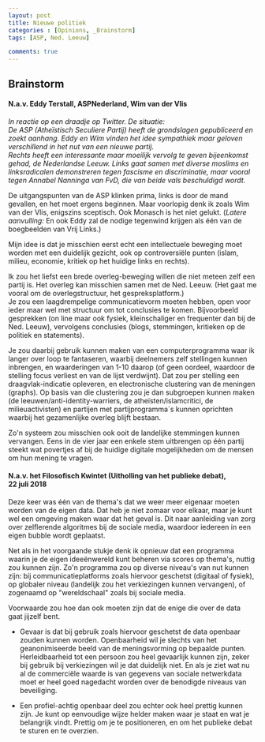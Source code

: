 ```yaml
---
layout: post
title: Nieuwe politiek
categories : [Opinions, _Brainstorm]
tags: [ASP, Ned. Leeuw]

comments: true
---  
```


## Brainstorm
#### N.a.v. Eddy Terstall, ASPNederland, Wim van der Vlis
<i>In reactie op een draadje op Twitter. De situatie:<br> 
De ASP (Atheïstisch Seculiere Partij) heeft de grondslagen gepubliceerd en zoekt aanhang. Eddy en Wim vinden het idee sympathiek maar geloven verschillend in het nut van een nieuwe partij.<br> Rechts heeft een interessante maar moeilijk vervolg te geven bijeenkomst gehad, de Nederlandse Leeuw. Links gaat samen met diverse moslims en linksradicalen demonstreren tegen fascisme en discriminatie, maar vooral tegen Annabel Nanninga van FvD, die van beide vals beschuldigd wordt.</i>

De uitgangspunten van de ASP klinken prima, links is door de mand gevallen, en het moet ergens beginnen. 
Maar voorlopig denk ik zoals Wim van der Vlis, enigszins sceptisch. Ook Monasch is het niet gelukt. (<i>Latere aanvulling: </i> En ook Eddy zal de nodige tegenwind krijgen als &eacute;&eacute;n van de boegbeelden van Vrij Links.)

Mijn idee is dat je misschien eerst echt een intellectuele beweging moet worden met een duidelijk gezicht, ook op controversiële punten (islam, milieu, economie, kritiek op het huidige links en rechts).

Ik zou het liefst een brede overleg-beweging willen die niet meteen zelf een partij is.
Het overleg kan misschien samen met de Ned. Leeuw. (Het gaat me vooral om de overlegstructuur, het gespreksplatform.)<br>
Je zou een laagdrempelige communicatievorm moeten hebben, open voor ieder maar wel met structuur om tot conclusies te komen. Bijvoorbeeld gesprekken (on line maar ook fysiek, kleinschaliger en frequenter dan bij de Ned. Leeuw), vervolgens conclusies (blogs, stemmingen, kritieken op de politiek en statements).

Je zou daarbij gebruik kunnen maken van een computerprogramma waar ik langer over loop te fantaseren, waarbij deelnemers zelf stellingen kunnen inbrengen, en waarderingen van 1-10 daarop (of geen oordeel, waardoor de stelling focus verliest en van de lijst verdwijnt). Dat zou per stelling een draagvlak-indicatie opleveren, en electronische clustering van de meningen (graphs). Op basis van die clustering zou je dan subgroepen kunnen maken (de leeuwen/anti-identity-warriers, de atheïsten/islamcritici, de milieuactivisten) en partijen met partijprogramma´s kunnen oprichten waarbij het gezamenlijke overleg blijft bestaan.

Zo'n systeem zou misschien ook ooit de landelijke stemmingen kunnen vervangen. Eens in de vier jaar een enkele stem uitbrengen op &eacute;&eacute;n partij steekt wat povertjes af bij de huidige digitale mogelijkheden om de mensen om hun mening te vragen.

#### N.a.v. het Filosofisch Kwintet (Uitholling van het publieke debat), 22&nbsp;juli&nbsp;2018

Deze keer was &eacute;&eacute;n van de thema's dat we weer meer eigenaar moeten worden van de eigen data.
Dat heb je niet zomaar voor elkaar, maar je kunt wel een omgeving maken waar dat het geval is.
Dit naar aanleiding van zorg over zelflerende algoritmes bij de sociale media, waardoor iedereen in 
een eigen bubble wordt geplaatst. 

Net als in het voorgaande stukje denk ik opnieuw dat een programma waarin je de eigen idee&euml;nwereld kunt 
beheren via scores op thema's, nuttig zou kunnen zijn. 
Zo'n programma zou op diverse niveau's van nut kunnen zijn: bij communicatieplatforms zoals hiervoor geschetst (digitaal of fysiek), op globaler niveau (landelijk zou het verkiezingen kunnen vervangen), of zogenaamd op "wereldschaal" zoals bij sociale media. 

Voorwaarde zou hoe dan ook moeten zijn dat de enige die over de data gaat jijzelf bent.
* Gevaar is dat bij gebruik zoals hiervoor geschetst de data openbaar zouden kunnen worden. Openbaarheid wil je slechts van het geanonimiseerde beeld van de meningsvorming op bepaalde punten. Herleidbaarheid tot  een persoon zou heel gevaarlijk kunnen zijn, zeker bij gebruik bij verkiezingen wil je dat duidelijk niet. En als je ziet wat nu al de commerci&euml;le waarde is van gegevens van sociale netwerkdata moet er heel goed nagedacht worden over de benodigde niveaus van beveiliging.

* Een profiel-achtig openbaar deel zou echter ook heel prettig kunnen zijn. Je kunt op eenvoudige wijze helder maken waar je staat en wat je belangrijk vindt. Prettig om je te positioneren, en om het publieke debat te sturen en te overzien.

